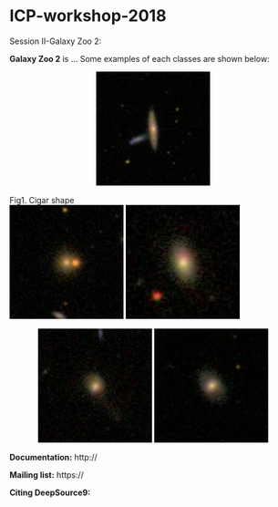ICP-workshop-2018
=======

Session II-Galaxy Zoo 2:

**Galaxy Zoo 2** is ...
Some examples of each classes are shown below:
<p align="center">
  <img src="./images/cigar_shaped_0" width="200"/>
  <figcaption>Fig1. Cigar shape</figcaption>
  <img src="./images/comp_round_0" width="200"/>
  <img src="./images/mid_round_0" width="200"/>
</p>

<p align="center">
  <img src="./images/no_bar_arm_0" width="200"/>
  <img src="./images/no_bar_no_arm_0" width="200"/>
</p>


**Documentation:** http://

**Mailing list:** https://

**Citing DeepSource9:** 
